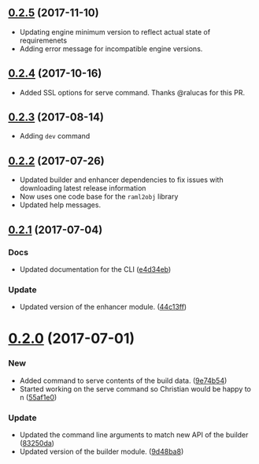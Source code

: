 <a name="0.2.5"></a>
## [0.2.5](https://github.com/mulesoft-labs/api-console-cli/compare/v0.2.4...v0.2.5) (2017-11-10)

* Updating engine minimum version to reflect actual state of requiremenets
* Adding error message for incompatible engine versions.

<a name="0.2.4"></a>
## [0.2.4](https://github.com/mulesoft-labs/api-console-cli/compare/0.2.3...v0.2.4) (2017-10-16)

* Added SSL options for serve command. Thanks @ralucas for this PR.

<a name="0.2.3"></a>
## [0.2.3](https://github.com/mulesoft-labs/api-console-cli/compare/0.2.2...0.2.3) (2017-08-14)

* Adding `dev` command

<a name="0.2.2"></a>
## [0.2.2](https://github.com/mulesoft-labs/api-console-cli/compare/v0.2.1...0.2.2) (2017-07-26)

* Updated builder and enhancer dependencies to fix issues with downloading latest release information
* Now uses one code base for the `raml2obj` library
* Updated help messages.

<a name="0.2.1"></a>
## [0.2.1](https://github.com/mulesoft-labs/api-console-cli/compare/0.2.0...v0.2.1) (2017-07-04)


### Docs

* Updated documentation for the CLI ([e4d34eb](https://github.com/mulesoft-labs/api-console-cli/commit/e4d34eb))

### Update

* Updated version of the enhancer module. ([44c13ff](https://github.com/mulesoft-labs/api-console-cli/commit/44c13ff))



<a name="0.2.0"></a>
# [0.2.0](https://github.com/mulesoft-labs/api-console-cli/compare/v0.1.4...v0.2.0) (2017-07-01)


### New

* Added command to serve contents of the build data. ([9e74b54](https://github.com/mulesoft-labs/api-console-cli/commit/9e74b54))
* Started working on the serve command so Christian would be happy to n ([55af1e0](https://github.com/mulesoft-labs/api-console-cli/commit/55af1e0))

### Update

* Updated the command line arguments to match new API of the builder ([83250da](https://github.com/mulesoft-labs/api-console-cli/commit/83250da))
* Updated version of the builder module. ([9d48ba8](https://github.com/mulesoft-labs/api-console-cli/commit/9d48ba8))
